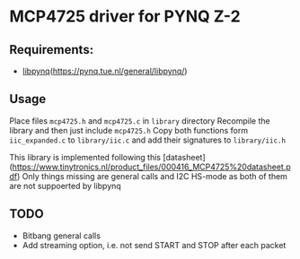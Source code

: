 # MCP4725 driver for PYNQ Z-2
## Requirements:
- [libpynq](https://pynq.tue.nl/general/libpynq/)(https://pynq.tue.nl/general/libpynq/)
## Usage
Place files `mcp4725.h` and `mcp4725.c` in `library` directory
Recompile the library and then just include `mcp4725.h`
Copy both functions form `iic_expanded.c` to `library/iic.c` and add their signatures to `library/iic.h`

This library is implemented following this [datasheet] (https://www.tinytronics.nl/product_files/000416_MCP4725%20datasheet.pdf)
Only things missing are general calls and I2C HS-mode as both of them are not suppoerted by libpynq

## TODO
- Bitbang general calls
- Add streaming option, i.e. not send START and STOP after each packet


